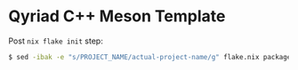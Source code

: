 # Qyriad C++ Meson Template

Post `nix flake init` step:

```bash
$ sed -ibak -e "s/PROJECT_NAME/actual-project-name/g" flake.nix package.nix shell.nix meson.build src/meson.build
```
